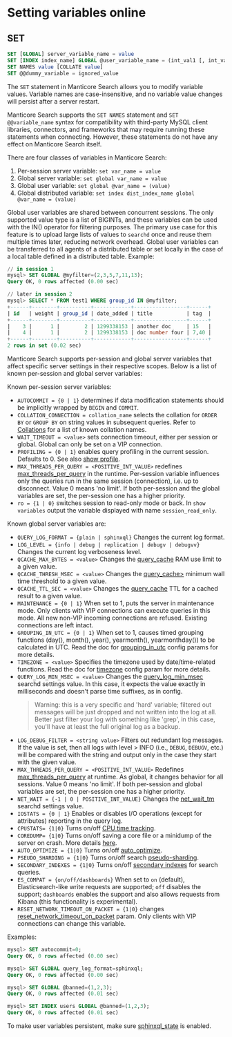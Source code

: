 # Setting variables online

## SET
```sql
SET [GLOBAL] server_variable_name = value
SET [INDEX index_name] GLOBAL @user_variable_name = (int_val1 [, int_val2, ...])
SET NAMES value [COLLATE value]
SET @@dummy_variable = ignored_value
```

The `SET` statement in Manticore Search allows you to modify variable values. Variable names are case-insensitive, and no variable value changes will persist after a server restart.

Manticore Search supports the `SET NAMES` statement and `SET @@variable_name` syntax for compatibility with third-party MySQL client libraries, connectors, and frameworks that may require running these statements when connecting. However, these statements do not have any effect on Manticore Search itself.

There are four classes of variables in Manticore Search:

1.  Per-session server variable: `set var_name = value`
2.  Global server variable: `set global var_name = value`
3.  Global user variable: `set global @var_name = (value)`
4.  Global distributed variable: `set index dist_index_name global @var_name = (value)`

Global user variables are shared between concurrent sessions. The only supported value type is a list of BIGINTs, and these variables can be used with the IN() operator for filtering purposes. The primary use case for this feature is to upload large lists of values to `searchd` once and reuse them multiple times later, reducing network overhead. Global user variables can be transferred to all agents of a distributed table or set locally in the case of a local table defined in a distributed table. Example:

```sql
// in session 1
mysql> SET GLOBAL @myfilter=(2,3,5,7,11,13);
Query OK, 0 rows affected (0.00 sec)

// later in session 2
mysql> SELECT * FROM test1 WHERE group_id IN @myfilter;
+------+--------+----------+------------+-----------------+------+
| id   | weight | group_id | date_added | title           | tag  |
+------+--------+----------+------------+-----------------+------+
|    3 |      1 |        2 | 1299338153 | another doc     | 15   |
|    4 |      1 |        2 | 1299338153 | doc number four | 7,40 |
+------+--------+----------+------------+-----------------+------+
2 rows in set (0.02 sec)
```

Manticore Search supports per-session and global server variables that affect specific server settings in their respective scopes. Below is a list of known per-session and global server variables:

Known per-session server variables:

* `AUTOCOMMIT = {0 | 1}` determines if data modification statements should be implicitly wrapped by `BEGIN` and `COMMIT`.
* `COLLATION_CONNECTION = collation_name` selects the collation for `ORDER BY` or `GROUP BY` on string values in subsequent queries. Refer to [Collations](../Searching/Collations.md) for a list of known collation names.
* `WAIT_TIMEOUT = <value>` sets connection timeout, either per session or global. Global can only be set on a VIP connection.
* `PROFILING = {0 | 1}` enables query profiling in the current session. Defaults to 0. See also [show profile](../Node_info_and_management/Profiling/Query_profile.md).
* `MAX_THREADS_PER_QUERY = <POSITIVE_INT_VALUE>` redefines [max_threads_per_query](../Server_settings/Searchd.md#max_threads_per_query) in the runtime. Per-session variable influences only the queries run in the same session (connection), i.e. up to disconnect. Value 0 means 'no limit'. If both per-session and the global variables are set, the per-session one has a higher priority.
* `ro = {1 | 0}` switches session to read-only mode or back. In `show variables` output the variable displayed with name `session_read_only`.

Known global server variables are:

* `QUERY_LOG_FORMAT = {plain | sphinxql}` Changes the current log format.
* `LOG_LEVEL = {info | debug | replication | debugv | debugvv}` Changes the current log verboseness level.
* `QCACHE_MAX_BYTES = <value>` Changes the [query_cache](../Searching/Query_cache.md) RAM use limit to a given value.
* `QCACHE_THRESH_MSEC = <value>` Changes the [query_cache>](../Searching/Query_cache.md) minimum wall time threshold to a given value.
* `QCACHE_TTL_SEC = <value>` Changes the [query_cache](../Searching/Query_cache.md) TTL for a cached result to a given value.
* `MAINTENANCE = {0 | 1}` When set to 1, puts the server in maintenance mode. Only clients with VIP connections can execute queries in this mode. All new non-VIP incoming connections are refused. Existing connections are left intact.
* `GROUPING_IN_UTC = {0 | 1}` When set to 1, causes timed grouping functions (day(), month(), year(), yearmonth(), yearmonthday()) to be calculated in UTC. Read the doc for [grouping_in_utc](../Server_settings/Searchd.md) config params for more details.
* `TIMEZONE = <value>` Specifies the timezone used by date/time-related functions. Read the doc for [timezone](../Server_settings/Searchd.md) config param for more details.
* `QUERY_LOG_MIN_MSEC = <value>` Changes the [query_log_min_msec](../Server_settings/Searchd.md#query_log_min_msec) searchd settings value. In this case, it expects the value exactly in milliseconds and doesn't parse time suffixes, as in config.
  > Warning: this is a very specific and 'hard' variable; filtered out messages will be just dropped and not written into the log at all. Better just filter your log with something like 'grep', in this case, you'll have at least the full original log as a backup.
* `LOG_DEBUG_FILTER = <string value>` Filters out redundant log messages. If the value is set, then all logs with level > INFO (i.e., `DEBUG`, `DEBUGV`, etc.) will be compared with the string and output only in the case they start with the given value.
* `MAX_THREADS_PER_QUERY = <POSITIVE_INT_VALUE>` Redefines [max_threads_per_query](../Server_settings/Searchd.md#max_threads_per_query) at runtime. As global, it changes behavior for all sessions. Value 0 means 'no limit'. If both per-session and global variables are set, the per-session one has a higher priority.
* `NET_WAIT = {-1 | 0 | POSITIVE_INT_VALUE}` Changes the [net_wait_tm](../Server_settings/Searchd.md#net_wait_tm) searchd settings value.
* `IOSTATS = {0 | 1}` Enables or disables I/O operations (except for attributes) reporting in the query log.
* `CPUSTATS= {1|0}` Turns on/off [CPU time tracking](../Starting_the_server/Manually.md#searchd-command-line-options).
* `COREDUMP= {1|0}` Turns on/off saving a core file or a minidump of the server on crash. More details [here](../Starting_the_server/Manually.md#searchd-command-line-options).
* `AUTO_OPTIMIZE = {1|0}` Turns on/off [auto_optimize](../Server_settings/Searchd.md#auto_optimize).
* `PSEUDO_SHARDING = {1|0}` Turns on/off search [pseudo-sharding](../Server_settings/Searchd.md#pseudo_sharding).
* `SECONDARY_INDEXES = {1|0}` Turns on/off [secondary indexes](../Server_settings/Searchd.md#secondary_indexes) for search queries.
* `ES_COMPAT = {on/off/dashboards}` When set to `on` (default), Elasticsearch-like write requests are supported; `off` disables the support; `dashboards` enables the support and also allows requests from Kibana (this functionality is experimental).
* `RESET_NETWORK_TIMEOUT_ON_PACKET = {1|0}` changes [reset_network_timeout_on_packet](../Server_settings/Searchd.md#reset_network_timeout_on_packet) param. Only clients with VIP connections can change this variable.

Examples:

```sql
mysql> SET autocommit=0;
Query OK, 0 rows affected (0.00 sec)

mysql> SET GLOBAL query_log_format=sphinxql;
Query OK, 0 rows affected (0.00 sec)

mysql> SET GLOBAL @banned=(1,2,3);
Query OK, 0 rows affected (0.01 sec)

mysql> SET INDEX users GLOBAL @banned=(1,2,3);
Query OK, 0 rows affected (0.01 sec)
```

To make user variables persistent, make sure [sphinxql_state](../Server_settings/Searchd.md#sphinxql_state) is enabled.
<!-- proofread -->
